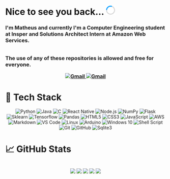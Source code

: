 # Nice to see you back... <img src=load.gif width="30px" height="30px">

<h3> 
I'm Matheus and currently I'm a Computer Engineering  student at Insper and Solutions Architect Intern at Amazon Web Services.
<br>
<br>

The use of any of these repositories is allowed and free for everyone. 
<br>

<div align="center">
<a href="https://www.linkedin.com/in/matheusoliveira12">
<img src="https://img.shields.io/badge/LinkedIn-0077B5?style=for-the-badge&logo=linkedin&logoColor=white" alt="Gmail">
</a>
<a href="mailto:matheus1207live@gmail.com" target="_blank">
<img src="https://img.shields.io/badge/gmail-D14836?style=for-the-badge&logo=gmail&logoColor=white" alt="Gmail">
</a>
</div>
</h3>

# 🔧 Tech Stack
<div align="center">

![Python](https://img.shields.io/badge/python%20-%2314354C.svg?&style=for-the-badge&logo=python&logoColor=white)
![Java](https://img.shields.io/badge/Java-ED8B00?style=for-the-badge&logo=java&logoColor=white) 
![C](https://img.shields.io/badge/C-00599C?style=for-the-badge&logo=c&logoColor=white)
![React Native](https://img.shields.io/badge/React_Native-20232A?style=for-the-badge&logo=react&logoColor=61DAFB)
![Node.js](https://img.shields.io/badge/Node.js-43853D?style=for-the-badge&logo=node.js&logoColor=white)
![NumPy](https://img.shields.io/badge/numpy%20-%23013243.svg?&style=for-the-badge&logo=numpy&logoColor=white)
![Flask](https://img.shields.io/badge/Flask-202020?style=for-the-badge&logo=flask&logoColor=white)
![Sklearn](https://img.shields.io/badge/scikit_learn-F7931E?style=for-the-badge&logo=scikit-learn&logoColor=white)
![Tensorflow](https://img.shields.io/badge/TensorFlow-FF6F00?style=for-the-badge&logo=TensorFlow&logoColor=white)
![Pandas](https://img.shields.io/badge/Pandas-2C2D72?style=for-the-badge&logo=pandas&logoColor=white)
![HTML5](https://img.shields.io/badge/html5%20-%23E34F26.svg?&style=for-the-badge&logo=html5&logoColor=white)
![CSS3](https://img.shields.io/badge/css3%20-%231572B6.svg?&style=for-the-badge&logo=css3&logoColor=white)
![JavaScript](https://img.shields.io/badge/JavaScript-F7DF1E?style=for-the-badge&logo=javascript&logoColor=black)
![AWS](https://img.shields.io/badge/Amazon_AWS-232F3E?style=for-the-badge&logo=amazon-aws&logoColor=white)
![Markdown](https://img.shields.io/badge/markdown-%23000000.svg?&style=for-the-badge&logo=markdown&logoColor=white)
![VS Code](https://img.shields.io/badge/-VS%20Code-007ACC?style=for-the-badge&logo=visual-studio-code&logoColor=ffffff)
![Linux](https://img.shields.io/badge/Linux-FCC624?style=for-the-badge&logo=linux&logoColor=black)
![Arduino](https://img.shields.io/badge/-Arduino-00979D?style=for-the-badge&logo=Arduino&logoColor=white)
![Windows 10](https://img.shields.io/badge/Windows-0078D6?style=for-the-badge&logo=windows&logoColor=white)
![Shell Script](https://img.shields.io/badge/shell_script%20-%23121011.svg?&style=for-the-badge&logo=gnu-bash&logoColor=white)
![Git](https://img.shields.io/badge/git%20-%23F05033.svg?&style=for-the-badge&logo=git&logoColor=white)
![GitHub](https://img.shields.io/badge/github%20-%23121011.svg?&style=for-the-badge&logo=github&logoColor=white)
![Sqlite3](https://img.shields.io/badge/SQLite-07405E?style=for-the-badge&logo=sqlite&logoColor=white)
</div>

# &#x1f4c8; GitHub Stats

<div align="center" style="display:flex;flex-direction:column">

![](http://github-profile-summary-cards.vercel.app/api/cards/profile-details?username=matheus-1618&theme=yeblu)
![](http://github-profile-summary-cards.vercel.app/api/cards/repos-per-language?username=matheus-1618&theme=yeblu)
![](http://github-profile-summary-cards.vercel.app/api/cards/most-commit-language?username=matheus-1618&theme=yeblu)
![](http://github-profile-summary-cards.vercel.app/api/cards/stats?username=matheus-1618&theme=yeblu)
![](http://github-profile-summary-cards.vercel.app/api/cards/productive-time?username=matheus-1618&theme=yeblu&utcOffset=8)


  </div>


